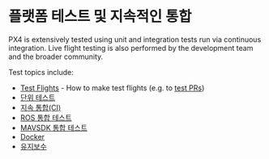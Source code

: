 # 플랫폼 테스트 및 지속적인 통합

PX4 is extensively tested using unit and integration tests run via continuous integration. Live flight testing is also performed by the development team and the broader community.

Test topics include:

* [Test Flights](../test_and_ci/test_flights.md) - How to make test flights (e.g. to [test PRs](../contribute/code.md#pull-requests))
* [단위 테스트](../test_and_ci/unit_tests.md)
* [지속 통합(CI)](../test_and_ci/continous_integration.md)
* [ROS 통합 테스트](../test_and_ci/integration_testing.md)
* [MAVSDK 통합 테스트](../test_and_ci/integration_testing_mavsdk.md)
* [Docker](../test_and_ci/docker.md)
* [유지보수](../test_and_ci/maintenance.md)

